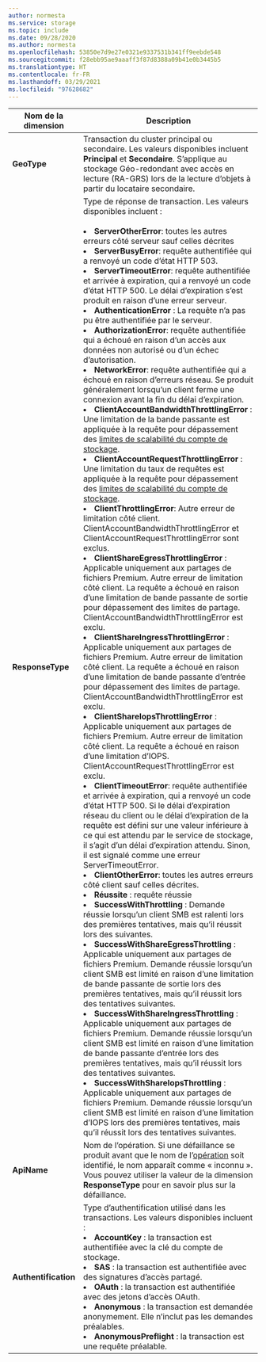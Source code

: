```yaml
---
author: normesta
ms.service: storage
ms.topic: include
ms.date: 09/28/2020
ms.author: normesta
ms.openlocfilehash: 53850e7d9e27e0321e9337531b341ff9eebde548
ms.sourcegitcommit: f28ebb95ae9aaaff3f87d8388a09b41e0b3445b5
ms.translationtype: HT
ms.contentlocale: fr-FR
ms.lasthandoff: 03/29/2021
ms.locfileid: "97628682"
---
```

| Nom de la dimension | Description |
| ------------------- | ----------------- |
| **GeoType** | Transaction du cluster principal ou secondaire. Les valeurs disponibles incluent **Principal** et **Secondaire**. S’applique au stockage Géo-redondant avec accès en lecture (RA-GRS) lors de la lecture d’objets à partir du locataire secondaire. |
| **ResponseType** | Type de réponse de transaction. Les valeurs disponibles incluent : <br/><br/> <li>**ServerOtherError**: toutes les autres erreurs côté serveur sauf celles décrites </li> <li>**ServerBusyError**: requête authentifiée qui a renvoyé un code d’état HTTP 503. </li> <li>**ServerTimeoutError**: requête authentifiée et arrivée à expiration, qui a renvoyé un code d’état HTTP 500. Le délai d’expiration s’est produit en raison d’une erreur serveur. </li><li>**AuthenticationError** : La requête n’a pas pu être authentifiée par le serveur.</li><li>**AuthorizationError**: requête authentifiée qui a échoué en raison d’un accès aux données non autorisé ou d’un échec d’autorisation. </li> <li>**NetworkError**: requête authentifiée qui a échoué en raison d’erreurs réseau. Se produit généralement lorsqu’un client ferme une connexion avant la fin du délai d’expiration. </li><li>**ClientAccountBandwidthThrottlingError** : Une limitation de la bande passante est appliquée à la requête pour dépassement des [limites de scalabilité du compte de stockage](../articles/storage/common/scalability-targets-standard-account.md?toc=%2fazure%2fstorage%2fblobs%2ftoc.json).</li><li>**ClientAccountRequestThrottlingError** : Une limitation du taux de requêtes est appliquée à la requête pour dépassement des [limites de scalabilité du compte de stockage](../articles/storage/common/scalability-targets-standard-account.md?toc=%2fazure%2fstorage%2fblobs%2ftoc.json).<li>**ClientThrottlingError**: Autre erreur de limitation côté client. ClientAccountBandwidthThrottlingError et ClientAccountRequestThrottlingError sont exclus.</li><li>**ClientShareEgressThrottlingError** : Applicable uniquement aux partages de fichiers Premium. Autre erreur de limitation côté client. La requête a échoué en raison d’une limitation de bande passante de sortie pour dépassement des limites de partage. ClientAccountBandwidthThrottlingError est exclu.</li><li>**ClientShareIngressThrottlingError** : Applicable uniquement aux partages de fichiers Premium. Autre erreur de limitation côté client. La requête a échoué en raison d’une limitation de bande passante d’entrée pour dépassement des limites de partage. ClientAccountBandwidthThrottlingError est exclu.</li><li>**ClientShareIopsThrottlingError** : Applicable uniquement aux partages de fichiers Premium. Autre erreur de limitation côté client. La requête a échoué en raison d’une limitation d’IOPS. ClientAccountRequestThrottlingError est exclu.</li><li>**ClientTimeoutError**: requête authentifiée et arrivée à expiration, qui a renvoyé un code d’état HTTP 500. Si le délai d’expiration réseau du client ou le délai d’expiration de la requête est défini sur une valeur inférieure à ce qui est attendu par le service de stockage, il s’agit d’un délai d’expiration attendu. Sinon, il est signalé comme une erreur ServerTimeoutError. </li> <li>**ClientOtherError**: toutes les autres erreurs côté client sauf celles décrites. </li> <li>**Réussite** : requête réussie</li> <li> **SuccessWithThrottling** : Demande réussie lorsqu’un client SMB est ralenti lors des premières tentatives, mais qu’il réussit lors des suivantes.</li><li> **SuccessWithShareEgressThrottling** : Applicable uniquement aux partages de fichiers Premium. Demande réussie lorsqu’un client SMB est limité en raison d’une limitation de bande passante de sortie lors des premières tentatives, mais qu’il réussit lors des tentatives suivantes.</li><li> **SuccessWithShareIngressThrottling** : Applicable uniquement aux partages de fichiers Premium. Demande réussie lorsqu’un client SMB est limité en raison d’une limitation de bande passante d’entrée lors des premières tentatives, mais qu’il réussit lors des tentatives suivantes.</li><li> **SuccessWithShareIopsThrottling** : Applicable uniquement aux partages de fichiers Premium. Demande réussie lorsqu’un client SMB est limité en raison d’une limitation d’IOPS lors des premières tentatives, mais qu’il réussit lors des tentatives suivantes.</li> |
| **ApiName** | Nom de l’opération. Si une défaillance se produit avant que le nom de l’[opération](/rest/api/storageservices/storage-analytics-logged-operations-and-status-messages) soit identifié, le nom apparaît comme « inconnu ». Vous pouvez utiliser la valeur de la dimension **ResponseType** pour en savoir plus sur la défaillance.
| **Authentification** | Type d’authentification utilisé dans les transactions. Les valeurs disponibles incluent : <br/> <li>**AccountKey** : la transaction est authentifiée avec la clé du compte de stockage.</li> <li>**SAS** : la transaction est authentifiée avec des signatures d’accès partagé.</li> <li>**OAuth** : la transaction est authentifiée avec des jetons d’accès OAuth.</li> <li>**Anonymous** : la transaction est demandée anonymement. Elle n’inclut pas les demandes préalables.</li> <li>**AnonymousPreflight** : la transaction est une requête préalable.</li> |

